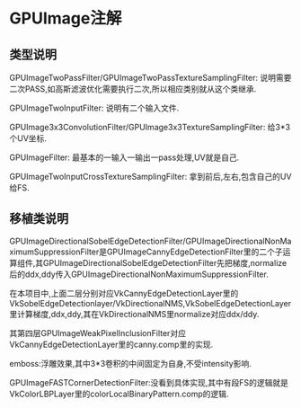 # GPUImage注解

## 类型说明

GPUImageTwoPassFilter/GPUImageTwoPassTextureSamplingFilter: 说明需要二次PASS,如高斯滤波优化需要执行二次,所以相应类别就从这个类继承.

GPUImageTwoInputFilter: 说明有二个输入文件.

GPUImage3x3ConvolutionFilter/GPUImage3x3TextureSamplingFilter: 给3*3个UV坐标.

GPUImageFilter: 最基本的一输入一输出一pass处理,UV就是自己.

GPUImageTwoInputCrossTextureSamplingFilter: 拿到前后,左右,包含自己的UV给FS.

## 移植类说明

GPUImageDirectionalSobelEdgeDetectionFilter/GPUImageDirectionalNonMaximumSuppressionFilter是GPUImageCannyEdgeDetectionFilter里的二个子运算组件,其GPUImageDirectionalSobelEdgeDetectionFilter先把梯度,normalize后的ddx,ddy传入GPUImageDirectionalNonMaximumSuppressionFilter.

在本项目中,上面二层分别对应VkCannyEdgeDetectionLayer里的VkSobelEdgeDetectionlayer/VkDirectionalNMS,VkSobelEdgeDetectionLayer里计算梯度,ddx,ddy,其在VkDirectionalNMS里normalize对应ddx/ddy.

其第四层GPUImageWeakPixelInclusionFilter对应VkCannyEdgeDetectionLayer里的canny.comp里的实现.

emboss:浮雕效果,其中3*3卷积的中间固定为自身,不受intensity影响.

GPUImageFASTCornerDetectionFilter:没看到具体实现,其中有段FS的逻辑就是VkColorLBPLayer里的colorLocalBinaryPattern.comp的逻辑.
